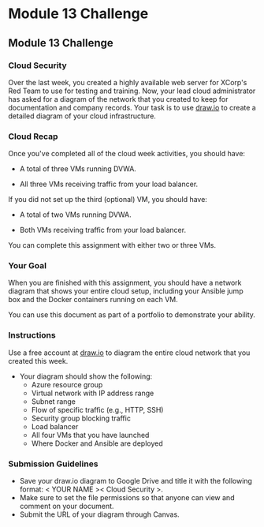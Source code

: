 # Module 13 Challenge

## Module 13 Challenge <assignment>

### Cloud Security

Over the last week, you created a highly available web server for XCorp's Red Team to use for testing and training. Now, your lead cloud administrator has asked for a diagram of the network that you created to keep for documentation and company records. Your task is to use [draw.io](https://app.diagrams.net/) to create a detailed diagram of your cloud infrastructure.

### Cloud Recap

Once you've completed all of the cloud week activities, you should have:

- A total of three VMs running DVWA.

- All three VMs receiving traffic from your load balancer.

If you did not set up the third (optional) VM, you should have:

- A total of two VMs running DVWA.

- Both VMs receiving traffic from your load balancer.

You can complete this assignment with either two or three VMs.

### Your Goal

When you are finished with this assignment, you should have a network diagram that shows your entire cloud setup, including your Ansible jump box and the Docker containers running on each VM.

You can use this document as part of a portfolio to demonstrate your ability.

### Instructions

Use a free account at [draw.io](https://app.diagrams.net/) to diagram the entire cloud network that you created this week.

- Your diagram should show the following:
    - Azure resource group
    - Virtual network with IP address range
    - Subnet range
    - Flow of specific traffic (e.g., HTTP, SSH)
    - Security group blocking traffic
    - Load balancer
    - All four VMs that you have launched
    - Where Docker and Ansible are deployed

### Submission Guidelines

* Save your draw.io diagram to Google Drive and title it with the following format: < YOUR NAME >< Cloud Security >.
* Make sure to set the file permissions so that anyone can view and comment on your document.
* Submit the URL of your diagram through Canvas.

